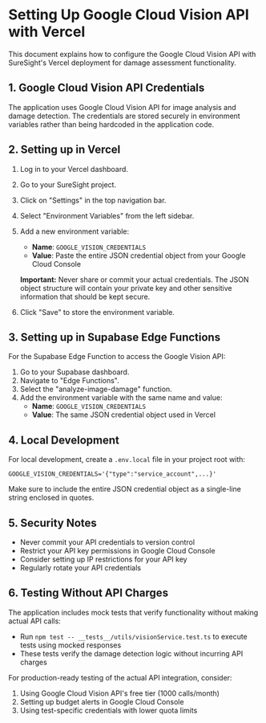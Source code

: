 # Setting Up Google Cloud Vision API with Vercel

This document explains how to configure the Google Cloud Vision API with SureSight's Vercel deployment for damage assessment functionality.

## 1. Google Cloud Vision API Credentials

The application uses Google Cloud Vision API for image analysis and damage detection. The credentials are stored securely in environment variables rather than being hardcoded in the application code.

## 2. Setting up in Vercel

1. Log in to your Vercel dashboard.
2. Go to your SureSight project.
3. Click on "Settings" in the top navigation bar.
4. Select "Environment Variables" from the left sidebar.
5. Add a new environment variable:
   - **Name**: `GOOGLE_VISION_CREDENTIALS`
   - **Value**: Paste the entire JSON credential object from your Google Cloud Console
   
   **Important:** Never share or commit your actual credentials. The JSON object structure will contain your private key and other sensitive information that should be kept secure.

6. Click "Save" to store the environment variable.

## 3. Setting up in Supabase Edge Functions

For the Supabase Edge Function to access the Google Vision API:

1. Go to your Supabase dashboard.
2. Navigate to "Edge Functions".
3. Select the "analyze-image-damage" function.
4. Add the environment variable with the same name and value:
   - **Name**: `GOOGLE_VISION_CREDENTIALS`
   - **Value**: The same JSON credential object used in Vercel

## 4. Local Development

For local development, create a `.env.local` file in your project root with:

```
GOOGLE_VISION_CREDENTIALS='{"type":"service_account",...}'
```

Make sure to include the entire JSON credential object as a single-line string enclosed in quotes.

## 5. Security Notes

- Never commit your API credentials to version control
- Restrict your API key permissions in Google Cloud Console
- Consider setting up IP restrictions for your API key
- Regularly rotate your API credentials

## 6. Testing Without API Charges

The application includes mock tests that verify functionality without making actual API calls:

- Run `npm test -- __tests__/utils/visionService.test.ts` to execute tests using mocked responses
- These tests verify the damage detection logic without incurring API charges

For production-ready testing of the actual API integration, consider:
1. Using Google Cloud Vision API's free tier (1000 calls/month)
2. Setting up budget alerts in Google Cloud Console
3. Using test-specific credentials with lower quota limits